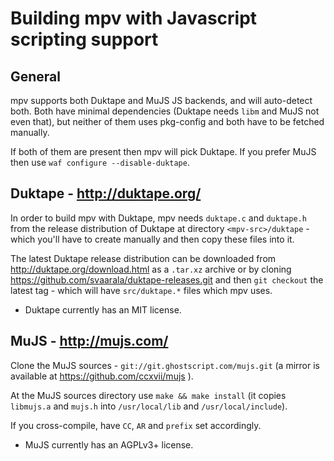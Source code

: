 Building mpv with Javascript scripting support
==============================================

General
-------
mpv supports both Duktape and MuJS JS backends, and will auto-detect both.
Both have minimal dependencies (Duktape needs `libm` and MuJS not even that),
but neither of them uses pkg-config and both have to be fetched manually.

If both of them are present then mpv will pick Duktape. If you prefer MuJS
then use `waf configure --disable-duktape`.

Duktape - http://duktape.org/
-----------------------------

In order to build mpv with Duktape, mpv needs `duktape.c` and `duktape.h`
from the release distribution of Duktape at directory `<mpv-src>/duktape` -
which you'll have to create manually and then copy these files into it.

The latest Duktape release distribution can be downloaded from
http://duktape.org/download.html as a `.tar.xz` archive or by cloning
https://github.com/svaarala/duktape-releases.git and then `git checkout`
the latest tag - which will have `src/duktape.*` files which mpv uses.

- Duktape currently has an MIT license.

MuJS - http://mujs.com/
-----------------------

Clone the MuJS sources - `git://git.ghostscript.com/mujs.git` (a mirror is
available at https://github.com/ccxvii/mujs ).

At the MuJS sources directory use `make && make install` (it copies
`libmujs.a` and `mujs.h` into `/usr/local/lib` and `/usr/local/include`).

If you cross-compile, have `CC`, `AR` and `prefix` set accordingly.

- MuJS currently has an AGPLv3+ license.
